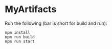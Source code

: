# MyArtifacts

Run the following (bar is short for build and run):

```
npm install
npm run build
npm run start
```
